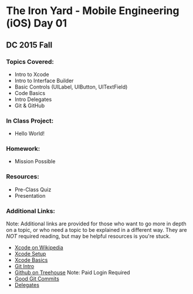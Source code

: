 # The Iron Yard - Mobile Engineering (iOS) Day 01
## DC 2015 Fall

### Topics Covered:
* Intro to Xcode
* Intro to Interface Builder
* Basic Controls (UILabel, UIButton, UITextField)
* Code Basics
* Intro Delegates
* Git & GitHub

### In Class Project:
* Hello World!

### Homework:
* Mission Possible

### Resources:
* Pre-Class Quiz
* Presentation

### Additional Links:
Note: Additional links are provided for those who want to go more in depth on a topic, or who need a topic to be explained in a different way. They are _NOT_ required reading, but may be helpful resources is you're stuck.

* [Xcode on Wikipedia](https://en.wikipedia.org/wiki/Xcode)
* [Xcode Setup](https://developer.apple.com/library/ios/referencelibrary/GettingStarted/RoadMapiOS/index.html#//apple_ref/doc/uid/TP40011343-CH2-SW1)
* [Xcode Basics](https://developer.apple.com/library/ios/referencelibrary/GettingStarted/RoadMapiOS/FirstTutorial.html#//apple_ref/doc/uid/TP40011343-CH3-SW1)
* [Git Intro](http://blog.scottlowe.org/2015/01/14/non-programmer-git-intro/)
* [Github on Treehouse](https://teamtreehouse.com/library/git-basics/working-with-remote-repositories/github) Note: Paid Login Required
* [Good Git Commits](http://chris.beams.io/posts/git-commit/)
* [Delegates](http://cognitivedesign.com/papers/understanding-delegation-in-ios.html)